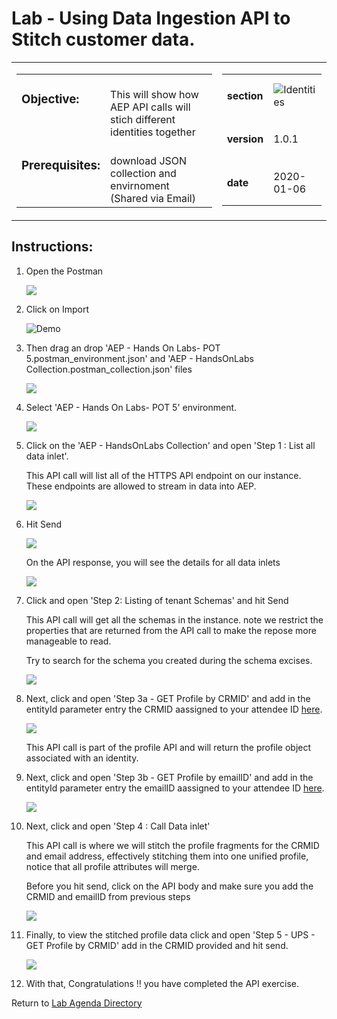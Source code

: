 # Lab - Using Data Ingestion API to Stitch customer data.

<table style="border-collapse: collapse; border: none;" class="tab" cellspacing="0" cellpadding="0">

<tr style="border: none;">

<div align="left">
<td width="600" style="border: none;">
<table>
<tbody valign="top">
      <tr width="500">
            <td valign="top"><h3>Objective:</h3></td>
            <td valign="top"><br>This will show how AEP API calls will stich different identities together 
            </td>
     </tr>
     <tr width="500">
           <td valign="top"><h3>Prerequisites:</h3></td>
           <td valign="top"><br>download JSON collection and envirnoment (Shared via Email)
           </td>
     </tr>
</tbody>
</table>
</td>
</div>

<div align="right">
<td style="border: none;" valign="top">

<table>
<tbody valign="top">
      <tr>
            <td valign="middle" height="70"><b>section</b></td>
            <td valign="middle" height="70"><img src="https://github.com/adobe/AEP-Hands-on-Labs/blob/master/assets/images/left_hand_nav_menu_adobeio.png?raw=true" alt="Identities"></td>
      </tr>
      <tr>
            <td valign="middle" height="70"><b>version</b></td>
            <td valign="middle" height="70">1.0.1</td>
      </tr>
      <tr>
            <td valign="middle" height="70"><b>date</b></td>
            <td valign="middle" height="70">2020-01-06</td>
      </tr>
</tbody>
</table>
</td>
</div>

</tr>
</table>

## Instructions:

1. Open the Postman

   <!---
   ![Demo](./images/postmanhome.png)
   --->

   <kbd><img src="./images/postmanhome.png"  /></kdb>

2) Click on Import


     ![Demo](./images/postmanimport.png)

3. Then drag an drop 'AEP - Hands On Labs- POT 5.postman_environment.json' and 'AEP - HandsOnLabs Collection.postman_collection.json' files

   <!---
   ![Demo](./images/postmanimport1.png)
   --->

   <kbd><img src="./images/postmanimport1.png"  /></kdb>

4. Select 'AEP - Hands On Labs- POT 5' environment.


    <!---
    ![Demo](./images/postmanenv.png)
    --->

    <kbd><img src="./images/postmanenv.png"  /></kdb>




5. Click on the 'AEP - HandsOnLabs Collection' and open 'Step 1 : List all data inlet'.

   This API call will list all of the HTTPS API endpoint on our instance. These endpoints are allowed to stream in data into AEP.

   <!---
   ![Demo](./images/postmanstep1.png)
   --->

   <kbd><img src="./images/postmanstep1.png"  /></kdb>

6. Hit Send

   <!---
   ![Demo](./images/postmansend.png)
   --->

   <kbd><img src="./images/postmansend.png"  /></kdb>

   On the API response, you will see the details for all data inlets

   <!---
   ![Demo](./images/postmanstep1response.png)
   --->

   <kbd><img src="./images/postmanstep1response.png"  /></kdb>

7) Click and open 'Step 2: Listing of tenant Schemas' and hit Send


    This API call will get all the schemas in the instance. note we restrict the properties that are returned from the API call to make the repose more manageable to read.


    Try to search for the schema you created during the schema excises.

    <!---
    ![Demo](./images/postmanstep2.png)
    --->

    <kbd><img src="./images/postmanstep2.png"  /></kdb>

8. Next, click and open 'Step 3a - GET Profile by CRMID' and add in the entityId parameter entry the CRMID aassigned to your attendee ID [here](https://github.com/adobe/AEP-Hands-on-Labs/blob/master/labs/retail/unlinked_retail.md).

   <!---
   ![Demo](./images/postmanstep3.png)
   --->

   <kbd><img src="./images/postmanstep3.png"  /></kdb>


    This API call is part of the profile API and will return the profile object associated with an identity.

9. Next, click and open 'Step 3b - GET Profile by emailID' and add in the entityId parameter entry the emailID aassigned to your attendee ID [here](https://github.com/adobe/AEP-Hands-on-Labs/blob/master/labs/retail/unlinked.md).
   <!---
   ![Demo](./images/postmanstep3b.png)
   --->

   <kbd><img src="./images/postmanstep3b.png"  /></kdb>

10) Next, click and open 'Step 4 : Call Data inlet'

    This API call is where we will stitch the profile fragments for the CRMID and email address, effectively stitching them into one unified profile, notice that all profile attributes will merge.

    Before you hit send, click on the API body and make sure you add the CRMID and emailID from previous steps

    <!---
    ![Demo](./images/postmanstep4.png)
    --->

    <kbd><img src="./images/postmanstep4.png"  /></kdb>

11. Finally, to view the stitched profile data click and open 'Step 5 - UPS - GET Profile by CRMID' add in the CRMID provided and hit send.

    <!---
    ![Demo](./images/postmanstep5.png)
    --->

    <kbd><img src="./images/postmanstep5.png"  /></kdb>

12) With that, Congratulations !! you have completed the API exercise.

Return to [Lab Agenda Directory](https://github.com/adobe/AEP-Hands-on-Labs/blob/master/labs/retail/README.md#lab-agenda)
